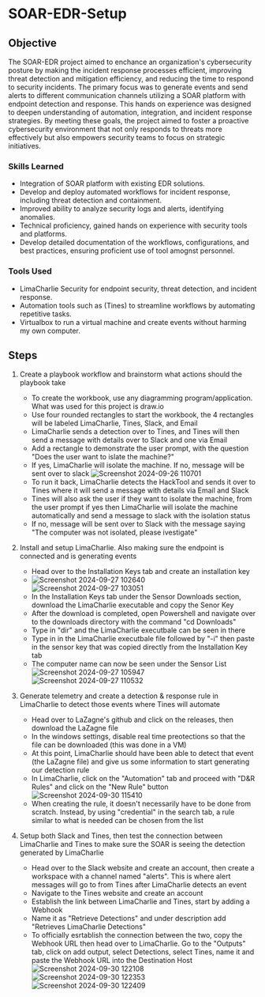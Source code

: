 # SOAR-EDR-Setup

## Objective

The SOAR-EDR project aimed to enchance an organization's cybersecurity posture by making the incident response processes efficient, improving threat detection and mitigation efficiency, and reducing the time to respond to security incidents. The primary focus was to generate events and send alerts to different communication channels utilizing a SOAR platform with endpoint detection and response. This hands on experience was designed to deepen understanding of automation, integration, and incident response strategies. By meeting these goals, the project aimed to foster a proactive cybersecurity environment that not only responds to threats more effectively but also empowers security teams to focus on strategic initiatives. 

### Skills Learned

- Integration of SOAR platform with existing EDR solutions.
- Develop and deploy automated workflows for incident response, including threat detection and containment.
- Improved ability to analyze security logs and alerts, identifying anomalies.
- Technical proficiency, gained hands on experience with security tools and platforms.
- Develop detailed documentation of the workflows, configurations, and best practices, ensuring proficient use of tool amognst personnel.

### Tools Used

- LimaCharlie Security for endpoint security, threat detection, and incident response.
- Automation tools such as (Tines) to streamline workflows by automating repetitive tasks.
- Virtualbox to run a virtual machine and create events without harming my own computer.

## Steps
1. Create a playbook workflow and brainstorm what actions should the playbook take
   - To create the workbook, use any diagramming program/application. What was used for this project is draw.io
   - Use four rounded rectangles to start the workbook, the 4 rectangles will be labeled LimaCharlie, Tines, Slack, and Email
   - LimaCharlie sends a detection over to Tines, and Tines will then send a message with details over to Slack and one via Email
   - Add a rectangle to demonstrate the user prompt, with the question "Does the user want to islate the machine?"
   - If yes, LimaCharlie will isolate the machine. If no, message will be sent over to slack
![Screenshot 2024-09-26 110701](https://github.com/user-attachments/assets/e5678eb4-6531-41e0-a75a-21da582b21bb)
   - To run it back, LimaCharlie detects the HackTool and sends it over to Tines where it will send a message with details via Email and Slack
   - Tines will also ask the user if they want to isolate the machine, from the user prompt if yes then LimaCharlie will isolate the machine automatically and send a message to slack with the isolation status
   - If no, message will be sent over to Slack with the message saying "The computer was not isolated, please ivestigate"

2. Install and setup LimaCharlie. Also making sure the endpoint is connected and is generating events
   - Head over to the Installation Keys tab and create an installation key
   - ![Screenshot 2024-09-27 102640](https://github.com/user-attachments/assets/98c2582b-d262-44cf-a379-39feaf46784c) ![Screenshot 2024-09-27 103051](https://github.com/user-attachments/assets/cf4e51c7-9ae2-4e09-867c-2ff2412c702e)
   - In the Installation Keys tab under the Sensor Downloads section, download the LimaCharlie executable and copy the Senor Key
   - After the download is completed, open Powershell and navigate over to the downloads directory with the command "cd Downloads"
   - Type in "dir" and the LimaCharlie executbale can be seen in there
   - Type in in the LimaCharlie executbale file followed by "-i" then paste in the sensor key that was copied directly from the Installation Key tab
   - The computer name can now be seen under the Sensor List ![Screenshot 2024-09-27 105947](https://github.com/user-attachments/assets/ee987867-387c-46c2-9e67-c9d5c8e6db54) ![Screenshot 2024-09-27 110532](https://github.com/user-attachments/assets/f765058d-f43b-4547-9e4b-1384e9f9949c)
  
3. Generate telemetry and create a detection & response rule in LimaCharlie to detect those events where Tines will automate
   - Head over to LaZagne's github and click on the releases, then download the LaZagne file
   - In the windows settings, disable real time preotections so that the file can be downloaded (this was done in a VM)
   - At this point, LimaCharlie should have been able to detect that event (the LaZagne file) and give us some information to start generating our detection rule
   - In LimaCharlie, click on the "Automation" tab and proceed with "D&R Rules" and click on the "New Rule" button ![Screenshot 2024-09-30 115410](https://github.com/user-attachments/assets/3350a6d0-6ed0-4cd0-a695-b8875f887dd8)
   - When creating the rule, it doesn't necessarily have to be done from scratch. Instead, by using "credential" in the search tab, a rule similar to what is needed can be chosen from the list
  
4. Setup both Slack and Tines, then test the connection between LimaCharlie and Tines to make sure the SOAR is seeing the detection generated by LimaCharlie
   - Head over to the Slack website and create an account, then create a workspace with a channel named "alerts". This is where alert messages will go to from Tines after LimaCharlie detects an event
   - Navigate to the Tines website and create an account
   - Establish the link between LimaCharlie and Tines, start by adding a Webhook
   - Name it as "Retrieve Detections" and under description add "Retrieves LimaCharlie Detections"
   - To officially esrtablish the connection between the two, copy the Webhook URL then head over to LimaCharlie. Go to the "Outputs" tab, click on add output, select Detections, select Tines, name it and paste the Webhook URL into the Destination Host  ![Screenshot 2024-09-30 122108](https://github.com/user-attachments/assets/7d0e99af-ccf5-4726-bc39-7b0d0b7d029e) ![Screenshot 2024-09-30 122353](https://github.com/user-attachments/assets/1cdaa672-7639-48f0-9b0f-3bccb2f7df15) ![Screenshot 2024-09-30 122409](https://github.com/user-attachments/assets/31e1529a-ce05-46f1-abc2-102f19a9fe96)
     










